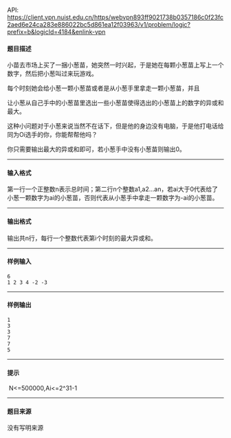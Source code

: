 API: https://client.vpn.nuist.edu.cn/https/webvpn893ff9021738b0357186c0f23fc2aed6e24ca283e886022bc5d861ea12f03963/v1/problem/logic?prefix=b&logicId=4184&enlink-vpn

#### 题目描述

小苗去市场上买了一捆小葱苗，她突然一时兴起，于是她在每颗小葱苗上写上一个数字，然后把小葱叫过来玩游戏。

每个时刻她会给小葱一颗小葱苗或者是从小葱手里拿走一颗小葱苗，并且

让小葱从自己手中的小葱苗里选出一些小葱苗使得选出的小葱苗上的数字的异或和最大。

这种小问题对于小葱来说当然不在话下，但是他的身边没有电脑，于是他打电话给同为Oi选手的你，你能帮帮他吗？

你只需要输出最大的异或和即可，若小葱手中没有小葱苗则输出0。

---

#### 输入格式

第一行一个正整数n表示总时间；第二行n个整数a1,a2...an，若ai大于0代表给了小葱一颗数字为ai的小葱苗，否则代表从小葱手中拿走一颗数字为-ai的小葱苗。

---

#### 输出格式

输出共n行，每行一个整数代表第i个时刻的最大异或和。

---

#### 样例输入
```
6
1 2 3 4 -2 -3

```

---

#### 样例输出
```
1
3
3
7
7
5
```

---

#### 提示

 N<=500000,Ai<=2^31-1

---

#### 题目来源

没有写明来源